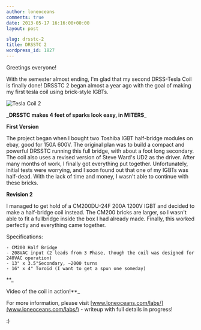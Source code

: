 ```yaml
---
author: loneoceans
comments: true
date: 2013-05-17 16:16:00+00:00
layout: post

slug: drsstc-2
title: DRSSTC 2
wordpress_id: 1827
---
```


Greetings everyone!

With the semester almost ending, I'm glad that my second DRSS-Tesla Coil is finally done! DRSSTC 2 began almost a year ago with the goal of making my first tesla coil using brick-style IGBTs.


![Tesla Coil 2](http://miters.mit.edu/wp-content/uploads/2013/05/8731596738_cac8608421_z_d2.jpg)
  
**_DRSSTC makes 4 feet of sparks look easy, in MITERS**_

**First Version**

The project began when I bought two Toshiba IGBT half-bridge modules on ebay, good for 150A 600V. The original plan was to build a compact and powerful DRSSTC running this full bridge, with about a foot long secondary. The coil also uses a revised version of Steve Ward's UD2 as the driver. After many months of work, I finally got everything put together. Unfortunately, initial tests were worrying, and I soon found out that one of my IGBTs was half-dead. With the lack of time and money, I wasn't able to continue with these bricks.

**Revision 2**

I managed to get hold of a CM200DU-24F 200A 1200V IGBT and decided to make a half-bridge coil instead. The CM200 bricks are larger, so I wasn't able to fit a fullbridge inside the box I had already made. Finally, this worked perfectly and everything came together.

Specifications:

    - CM200 Half Bridge
    - 208VAC input (2 leads from 3 Phase, though the coil was designed for 240VAC operation)
    - 13" x 3.5"Secondary, ~2000 turns
    - 16" x 4" Toroid (I want to get a spun one someday)
**_
  
Video of the coil in action!**_

For more information, please visit [www.loneoceans.com/labs/](www.loneoceans.com/labs/) - writeup with full details in progress!

:)
